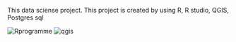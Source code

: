 This data sciense project. This project is created by using R, R studio, QGIS, Postgres sql 

![Rprogramme](https://github.com/savindumahasen/power-and-renewable-energy---Data-Analysing-project-/assets/88643915/68631ef6-cb7f-4d22-9fc0-b210e31a7e14)  ![qgis](https://github.com/savindumahasen/power-and-renewable-energy---Data-Analysing-project-/assets/88643915/68ed27b5-7037-4c79-b670-9615ab36c98e)


